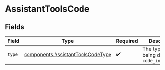 # AssistantToolsCode


## Fields

| Field                                                                                  | Type                                                                                   | Required                                                                               | Description                                                                            |
| -------------------------------------------------------------------------------------- | -------------------------------------------------------------------------------------- | -------------------------------------------------------------------------------------- | -------------------------------------------------------------------------------------- |
| `type`                                                                                 | [components.AssistantToolsCodeType](../../models/components/assistanttoolscodetype.md) | :heavy_check_mark:                                                                     | The type of tool being defined: `code_interpreter`                                     |